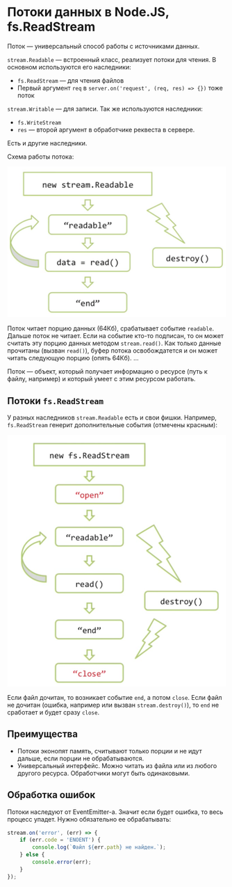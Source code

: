 # Потоки данных в Node.JS, fs.ReadStream
Поток — универсальный способ работы с источниками данных.

`stream.Readable` — встроенный класс, реализует потоки для чтения. В основном используются его наследники:
* `fs.ReadStream` — для чтения файлов
* Первый аргумент `req` в `server.on('request', (req, res) => {})` тоже поток

`stream.Writable` — для записи. Так же используются наследники:
* `fs.WriteStream`
* `res` — второй аргумент в обработчике реквеста в сервере.

Есть и другие наследники.

Схема работы потока:

![](stream_readable.png)

Поток читает порцию данных (64Кб), срабатывает событие `readable`. Дальше поток не читает.
Если на событие кто-то подписан, то он может считать эту порцию данных методом `stream.read()`.
Как только данные прочитаны (вызван `read()`), буфер потока освобождатется и он может читать следующую порцию (опять 64Кб).
...

Поток — объект, который получает информацию о ресурсе (путь к файлу, например) и который умеет с этим ресурсом работать.

## Потоки `fs.ReadStream`

У разных наследников `stream.Readable` есть и свои фишки. Например, `fs.ReadStream` генерит дополнительные события (отмечены красным):

![](fs_read_stream.png)

Если файл дочитан, то возникает событие `end`, а потом `close`. Если файл не дочитан (ошибка, например или вызван `stream.destroy()`), то `end` не сработает и будет сразу `close`.

## Преимущества
* Потоки эконопят память, считывают только порции и не идут дальше, если порции не обрабатываются.
* Универсальный интерфейс. Можно читать из файла или из любого другого ресурса. Обработчики могут быть одинаковыми.

## Обработка ошибок
Потоки наследуют от EventEmitter-а. Значит если будет ошибка, то весь процесс упадет. Нужно обязательно ее обрабатывать:

```js
stream.on('error', (err) => {
    if (err.code = 'ENOENT') {
        console.log(`Файл ${err.path} не найден.`);
    } else {
        console.error(err);
    }
});
```


